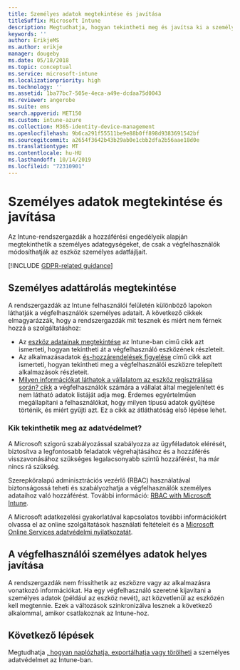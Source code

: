 ```yaml
---
title: Személyes adatok megtekintése és javítása
titleSuffix: Microsoft Intune
description: Megtudhatja, hogyan tekintheti meg és javítsa ki a személyes adatokkal.
keywords: ''
author: ErikjeMS
ms.author: erikje
manager: dougeby
ms.date: 05/18/2018
ms.topic: conceptual
ms.service: microsoft-intune
ms.localizationpriority: high
ms.technology: ''
ms.assetid: 1ba77bc7-505e-4eca-a49e-dcdaa75d0043
ms.reviewer: angerobe
ms.suite: ems
search.appverid: MET150
ms.custom: intune-azure
ms.collection: M365-identity-device-management
ms.openlocfilehash: 9b6ca291f55511be9e88b0ff898d9383691542bf
ms.sourcegitcommit: a2654f3642b43b29ab0e1cbb2dfa2b56aae18d0e
ms.translationtype: MT
ms.contentlocale: hu-HU
ms.lasthandoff: 10/14/2019
ms.locfileid: "72310901"
---
```

# <a name="view-and-correct-personal-data"></a>Személyes adatok megtekintése és javítása

Az Intune-rendszergazdák a hozzáférési engedélyeik alapján megtekinthetik a személyes adategységeket, de csak a végfelhasználók módosíthatják az eszköz személyes adatfájljait.

[!INCLUDE [GDPR-related guidance](../includes/gdpr-dsr-and-stp-note.md)]


## <a name="view-personal-data"></a>Személyes adattárolás megtekintése

A rendszergazdák az Intune felhasználói felületén különböző lapokon láthatják a végfelhasználók személyes adatait. A következő cikkek elmagyarázzák, hogy a rendszergazdák mit tesznek és miért nem férnek hozzá a szolgáltatáshoz:
- Az [eszköz adatainak megtekintése](../remote-actions/device-inventory.md) az Intune-ban című cikk azt ismerteti, hogyan tekintheti át a végfelhasználó eszközének részleteit.
- Az alkalmazásadatok [és-hozzárendelések figyelése](../apps/apps-monitor.md) című cikk azt ismerteti, hogyan tekintheti meg a végfelhasználói eszközre telepített alkalmazások részleteit.
- [Milyen információkat láthatok a vállalatom az eszköz regisztrálása során? cikk](https://docs.microsoft.com/intune-user-help/what-info-can-your-company-see-when-you-enroll-your-device-in-intune) a végfelhasználók számára a vállalat által megjelenített és nem látható adatok listáját adja meg. Érdemes egyértelműen megállapítani a felhasználókat, hogy milyen típusú adatok gyűjtése történik, és miért gyűjti azt. Ez a cikk az átláthatóság első lépése lehet.

### <a name="who-can-view-the-data"></a>Kik tekinthetik meg az adatvédelmet?

A Microsoft szigorú szabályozással szabályozza az ügyféladatok elérését, biztosítva a legfontosabb feladatok végrehajtásához és a hozzáférés visszavonásához szükséges legalacsonyabb szintű hozzáférést, ha már nincs rá szükség. 

Szerepköralapú adminisztrációs vezérlő (RBAC) használatával biztonságossá teheti és szabályozhatja a végfelhasználók személyes adataihoz való hozzáférést. További információ: [RBAC with Microsoft Intune](../fundamentals/role-based-access-control.md).

A Microsoft adatkezelési gyakorlatával kapcsolatos további információkért olvassa el az online szolgáltatások használati feltételeit és a [Microsoft Online Services adatvédelmi nyilatkozatát](https://go.microsoft.com/fwlink/p/?linkid=131004&clcid=0x409). 

## <a name="correct-end-user-personal-data"></a>A végfelhasználói személyes adatok helyes javítása

A rendszergazdák nem frissíthetik az eszközre vagy az alkalmazásra vonatkozó információkat. Ha egy végfelhasználó szeretné kijavítani a személyes adatok (például az eszköz nevét), azt közvetlenül az eszközén kell megtennie. Ezek a változások szinkronizálva lesznek a következő alkalommal, amikor csatlakoznak az Intune-hoz.


## <a name="next-steps"></a>Következő lépések

Megtudhatja [, hogyan naplózhatja, exportálhatja vagy törölheti](privacy-data-audit-export-delete.md) a személyes adatvédelmet az Intune-ban.
